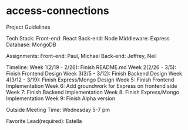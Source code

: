 # access-connections

Project Guidelines

Tech Stack:
    Front-end: React
    Back-end: Node
    Middleware: Express
    Database: MongoDB

Assignments:
    Front-end: Paul, Michael
    Back-end: Jeffrey, Neil

Timeline:
    Week 1(2/19 - 2/26): Finish README.md
    Week 2(2/26 - 3/5): Finish Frontend Design
    Week 3(3/5 - 3/12): Finish Backend Design
    Week 4(3/12 - 3/19): Finish Express/Mongo Design
    Week 5: Finish Frontend Implementation
    Week 6: Add groundwork for Express on frontend side
    Week 7: Finish Backend Implementation
    Week 8: Finish Express/Mongo Implementation
    Week 9: Finish Alpha version

Outside Meeting Time: Wednesday 5-7 pm

Favorite Lead(required): Estella
